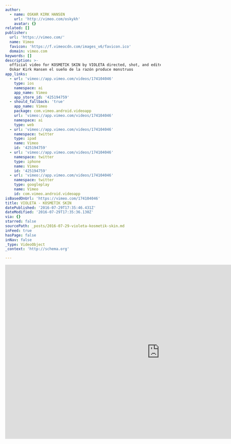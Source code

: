 ```yaml
---
author:
  - name: OSKAR KIRK HANSEN
    url: 'http://vimeo.com/oskykh'
    avatar: {}
related: []
publisher:
  url: 'https://vimeo.com/'
  name: Vimeo
  favicon: 'https://f.vimeocdn.com/images_v6/favicon.ico'
  domain: vimeo.com
keywords: []
description: >-
  official video for KOSMETIK SKIN by VIOLETA directed, shot, and edited by
  Oskar Kirk Hansen el sueño de la razón produce monstruos
app_links:
  - url: 'vimeo://app.vimeo.com/videos/174104046'
    type: ios
    namespace: ai
    app_name: Vimeo
    app_store_id: '425194759'
  - should_fallback: 'true'
    app_name: Vimeo
    package: com.vimeo.android.videoapp
    url: 'vimeo://app.vimeo.com/videos/174104046'
    namespace: ai
    type: web
  - url: 'vimeo://app.vimeo.com/videos/174104046'
    namespace: twitter
    type: ipad
    name: Vimeo
    id: '425194759'
  - url: 'vimeo://app.vimeo.com/videos/174104046'
    namespace: twitter
    type: iphone
    name: Vimeo
    id: '425194759'
  - url: 'vimeo://app.vimeo.com/videos/174104046'
    namespace: twitter
    type: googleplay
    name: Vimeo
    id: com.vimeo.android.videoapp
isBasedOnUrl: 'https://vimeo.com/174104046'
title: VIOLETA - KOSMETIK SKIN
datePublished: '2016-07-29T17:35:46.431Z'
dateModified: '2016-07-29T17:35:36.130Z'
via: {}
starred: false
sourcePath: _posts/2016-07-29-violeta-kosmetik-skin.md
inFeed: true
hasPage: false
inNav: false
_type: VideoObject
_context: 'http://schema.org'

---
```

<iframe src="https://cdn.embedly.com/widgets/media.html?src=https%3A%2F%2Fplayer.vimeo.com%2Fvideo%2F174104046&amp;url=https%3A%2F%2Fvimeo.com%2F174104046&amp;image=http%3A%2F%2Fi.vimeocdn.com%2Fvideo%2F581409280_1280.jpg&amp;key=b7d04c9b404c499eba89ee7072e1c4f7&amp;type=text%2Fhtml&amp;schema=vimeo" width="1000" height="563" scrolling="no" frameborder="0" allowfullscreen="" style=""></iframe>